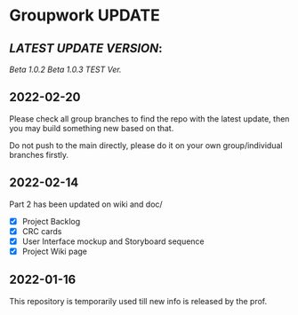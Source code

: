 # Groupwork UPDATE
## *LATEST UPDATE VERSION*:
*Beta 1.0.2*
*Beta 1.0.3 TEST Ver.*

## 2022-02-20
Please check all group branches to find the repo with the latest update, then you may build something new based on that.

Do not push to the main directly, please do it on your own group/individual branches firstly.

## 2022-02-14
Part 2 has been updated on wiki and doc/
- [x] Project Backlog
- [x] CRC cards
- [x] User Interface mockup and Storyboard sequence
- [x] Project Wiki page

## 2022-01-16
This repository is temporarily used till new info is released by the prof.



